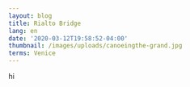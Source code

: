 ```yaml
---
layout: blog
title: Rialto Bridge
lang: en
date: '2020-03-12T19:58:52-04:00'
thumbnail: /images/uploads/canoeingthe-grand.jpg
terms: Venice
---
```

hi
